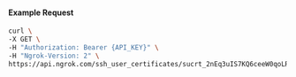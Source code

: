 <!-- Code generated for API Clients. DO NOT EDIT. -->

#### Example Request

```bash
curl \
-X GET \
-H "Authorization: Bearer {API_KEY}" \
-H "Ngrok-Version: 2" \
https://api.ngrok.com/ssh_user_certificates/sucrt_2nEq3uIS7KQ6ceeW0qoLRmw750I
```
